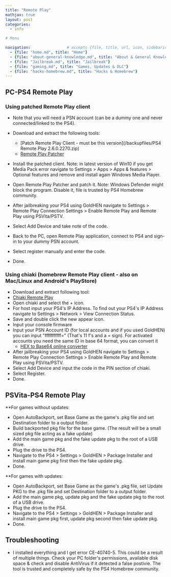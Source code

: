 ```yaml
---
title: "Remote Play"
mathjax: true
layout: post
categories:
  - info

# Menu

navigation:                # accepts {file, title, url, icon, sidebaricon}
  - {file: "home.md", title: "Home"}
  - {file: "about-general-knowledge.md", title: "About & General Knowledge"}
  - {file: "Jailbreak.md", title: "Jailbreak"}
  - {file: "gaming.md", title: "Games, Updates & DLC"}
  - {file: "hacks-homebrew.md", title: "Hacks & Homebrew"}
---
```


## PC-PS4 Remote Play

### Using patched Remote Play client
 * Note that you will need a PSN account (can be a dummy one and never connected/linked to the PS4).
 * Download and extract the following tools:
    * [Patch Remote Play Client - must be this version](/backupfiles/PS4 Remote Play 2.6.0.2270.zip)
    * [Remote Play Patcher](/backupfiles/PS4.Remote.Play.Auto-Patcher.zip)

 * Install the patched client. Note: in latest version of Win10 if you get Media Pack error navigate to Settings > Apps > Apps & features > Optional features and remove and install again Windows Media Player.
 * Open Remote Play Patcher and patch it. Note: Windows Defender might block the program. Disable it, file is trusted by PS4 Homebrew community.
 * After jailbreaking your PS4 using GoldHEN navigate to Settings > Remote Play Connection Settings > Enable Remote Play and Remote Play using PSVita/PSTV.
 * Select Add Device and take note of the code.
 * Back to the PC, open Remote Play application, connect to PS4 and sign-in to your dummy PSN account.
 * Select register manually and enter the code.
 * Done.

### Using chiaki (homebrew Remote Play client - also on Mac/Linux and Android's PlayStore)
 * Download and extract following tool:
 * <a href="https://git.sr.ht/~thestr4ng3r/chiaki/refs"> Chiaki Remote Play </a>
 * Open chiaki and select the + icon.
 * For host input your PS4's IP Address. To find out your PS4's IP Address navigate to Settings > Network > View Connection Status.
 * Save and double click the new appear icon.
 * Input your console firmware
 * Input your PSN Account ID (for local accounts and if you used GoldHEN) you can input "fffffffffff=" (That's 11 f's and a = sign). For activated accounts you need the same ID in base 64 format, you can convert it
   * <a href="https://base64.guru/converter/encode/hex"> HEX to Base64 online converter </a>
 * After jailbreaking your PS4 using GoldHEN navigate to Settings > Remote Play Connection Settings > Enable Remote Play and Remote Play using PSVita/PSTV.
 * Select Add Device and input the code in the PIN section of chiaki.
 * Select Register.
 * Done.


## PSVita-PS4 Remote Play



**For games without updates:
 * Open AutoBackport, set Base Game as the game's .pkg file and set Destination folder to a output folder.
 * Build backported pkg file for the base game. (The result will be a small sized pkg file acting as a fake update)
 * Add the main game pkg and the fake update pkg to the root of a USB drive.
 * Plug the drive to the PS4.
 * Navigate to the PS4 > Settings > GoldHEN > Package Installer and install main game pkg first then the fake update pkg.
 * Done.

**For games with updates:
 * Open AutoBackport, set Base Game as the game's .pkg file, set Update PKG to the .pkg file and set Destination folder to a output folder.
 * Add the main game pkg, update pkg and the fake update pkg to the root of a USB drive.
 * Plug the drive to the PS4.
 * Navigate to the PS4 > Settings > GoldHEN > Package Installer and install main game pkg first, update pkg second then fake update pkg.
 * Done.


## Troubleshooting

 * I installed everything and I get error CE-40740-5. This could be a result of multiple things. Check your PC folder's permissions, available disk space & check and disable AntiVirus if it detected a false postivie. The tool is trusted and completely safe by the PS4 Homebrew community.
